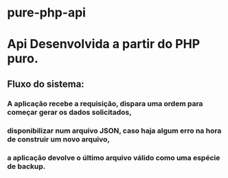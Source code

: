 # pure-php-api
# Api Desenvolvida a partir do PHP puro.
## Fluxo do sistema:
### A aplicação recebe a requisição, dispara uma ordem para começar gerar os dados solicitados,
### disponibilizar num arquivo JSON, caso haja algum erro na hora de construir um novo arquivo,
### a aplicação devolve o último arquivo válido como uma espécie de backup.
